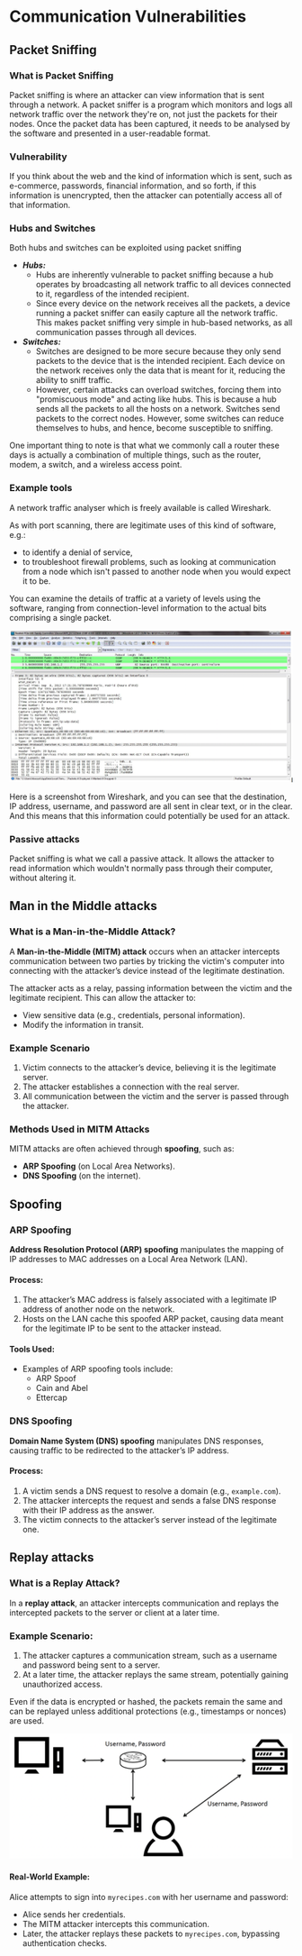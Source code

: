 # Communication Vulnerabilities

## Packet Sniffing

### What is Packet Sniffing

Packet sniffing is where an attacker can view information that is sent through a network. A packet sniffer is a program which monitors and logs all network traffic over the network they're on, not just the packets for their nodes. Once the packet data has been captured, it needs to be analysed by the software and presented in a user-readable format. 

### Vulnerability

If you think about the web and the kind of information which is sent, such as e-commerce, passwords, financial information, and so forth, if this information is unencrypted, then the attacker can potentially access all of that information.

### Hubs and Switches

Both hubs and switches can be exploited using packet sniffing

* ***Hubs:***
    * Hubs are inherently vulnerable to packet sniffing because a hub operates by broadcasting all network traffic to all devices connected to it, regardless of the intended recipient.
    * Since every device on the network receives all the packets, a device running a packet sniffer can easily capture all the network traffic. This makes packet sniffing very simple in hub-based networks, as all communication passes through all devices.
* ***Switches:***
    * Switches are designed to be more secure because they only send packets to the device that is the intended recipient. Each device on the network receives only the data that is meant for it, reducing the ability to sniff traffic.
    * However, certain attacks can overload switches, forcing them into "promiscuous mode" and acting like hubs. This is because a hub sends all the packets to all the hosts on a network. Switches send packets to the correct nodes. However, some switches can reduce themselves to hubs, and hence, become susceptible to sniffing. 
    
One important thing to note is that what we commonly call a router these days is actually a combination of multiple things, such as the router, modem, a switch, and a wireless access point. 

### Example tools

A network traffic analyser which is freely available is called Wireshark. 

As with port scanning, there are legitimate uses of this kind of software, e.g.:
* to identify a denial of service, 
* to troubleshoot firewall problems, such as looking at communication from a node which isn't passed to another node when you would expect it to be. 

You can examine the details of traffic at a variety of levels using the software, ranging from connection-level information to the actual bits comprising a single packet.

![Wireshark](./images/Wireshark.png)

Here is a screenshot from Wireshark, and you can see that the destination, IP address, username, and password are all sent in clear text, or in the clear. And this means that this information could potentially be used for an attack. 

### Passive attacks

Packet sniffing is what we call a passive attack. It allows the attacker to read information which wouldn't normally pass through their computer, without altering it.

## Man in the Middle attacks

### What is a Man-in-the-Middle Attack?

A **Man-in-the-Middle (MITM) attack** occurs when an attacker intercepts communication between two parties by tricking the victim's computer into connecting with the attacker’s device instead of the legitimate destination.

The attacker acts as a relay, passing information between the victim and the legitimate recipient. This can allow the attacker to:
- View sensitive data (e.g., credentials, personal information).
- Modify the information in transit.

### Example Scenario

1. Victim connects to the attacker’s device, believing it is the legitimate server.
2. The attacker establishes a connection with the real server.
3. All communication between the victim and the server is passed through the attacker.

### Methods Used in MITM Attacks

MITM attacks are often achieved through **spoofing**, such as:
- **ARP Spoofing** (on Local Area Networks).
- **DNS Spoofing** (on the internet).

## Spoofing

### ARP Spoofing

**Address Resolution Protocol (ARP) spoofing** manipulates the mapping of IP addresses to MAC addresses on a Local Area Network (LAN).

#### Process:
1. The attacker’s MAC address is falsely associated with a legitimate IP address of another node on the network.
2. Hosts on the LAN cache this spoofed ARP packet, causing data meant for the legitimate IP to be sent to the attacker instead.

#### Tools Used:
- Examples of ARP spoofing tools include:
  - ARP Spoof
  - Cain and Abel
  - Ettercap

### DNS Spoofing

**Domain Name System (DNS) spoofing** manipulates DNS responses, causing traffic to be redirected to the attacker’s IP address.

#### Process:
1. A victim sends a DNS request to resolve a domain (e.g., `example.com`).
2. The attacker intercepts the request and sends a false DNS response with their IP address as the answer.
3. The victim connects to the attacker’s server instead of the legitimate one.

## Replay attacks

### What is a Replay Attack?

In a **replay attack**, an attacker intercepts communication and replays the intercepted packets to the server or client at a later time.

### Example Scenario:

1. The attacker captures a communication stream, such as a username and password being sent to a server.
2. At a later time, the attacker replays the same stream, potentially gaining unauthorized access.

Even if the data is encrypted or hashed, the packets remain the same and can be replayed unless additional protections (e.g., timestamps or nonces) are used.

![Replay Attack](./images/Replay_attack.png)

#### Real-World Example:
Alice attempts to sign into `myrecipes.com` with her username and password:
- Alice sends her credentials.
- The MITM attacker intercepts this communication.
- Later, the attacker replays these packets to `myrecipes.com`, bypassing authentication checks.